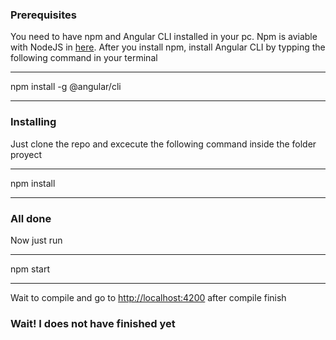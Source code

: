 
### Prerequisites

You need to have npm and Angular CLI installed in your pc. Npm is aviable with NodeJS in [here](https://nodejs.org/es/). After you install npm, install Angular CLI by typping the following command in your terminal

---

npm install -g @angular/cli

---

### Installing

Just clone  the repo and excecute the following command inside the folder proyect

---

npm install

---

### All done

Now just run

---

npm start

---

Wait to compile and go to [http://localhost:4200](http://localhost:4200) after compile finish

### Wait! I does not have finished yet
